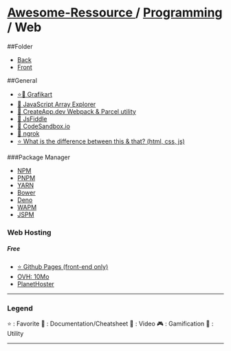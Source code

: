 # [Awesome-Ressource ](../../README.md) / [Programming](../README.md) / Web

##Folder

- [Back](./Back/)
- [Front](./Front/)

##General

- [⭐🎥 Grafikart](https://www.youtube.com/user/grafikarttv)
- [📖 JavaScript Array Explorer](https://sdras.github.io/array-explorer/)
- [🔧 CreateApp.dev Webpack & Parcel utility](https://createapp.dev/)
- [🔧 JsFiddle](https://jsfiddle.net/)
- [🔧 CodeSandbox.io](https://codesandbox.io/)
- [🔧 ngrok](https://ngrok.com/)
- [⭐ What is the difference between this & that? (html, css, js)](https://thisthat.dev/)


###Package Manager

- [NPM](https://www.npmjs.com/)
- [PNPM](https://pnpm.io/fr/)
- [YARN](https://yarnpkg.com/)
- [Bower](https://bower.io/)
- [Deno](https://deno.land/)
- [WAPM](https://wapm.io/)
- [JSPM](https://jspm.org/)


### Web Hosting
##### Free

- [⭐ Github Pages (front-end only)](https://pages.github.com/)
- [OVH: 10Mo](https://www.ovh.com/fr/domaines/offre_hebergement_start10m.xml)
- [PlanetHoster](https://www.planethoster.com/fr/)


---

### Legend

⭐ : Favorite
📖 : Documentation/Cheatsheet
🎥 : Video
🎮 : Gamification
🔧 : Utility

---